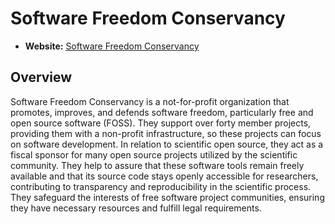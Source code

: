 # Software Freedom Conservancy

- **Website:** [Software Freedom Conservancy](https://sfconservancy.org/)

## Overview

Software Freedom Conservancy is a not-for-profit organization that promotes, improves, and defends software freedom, particularly free and open source software (FOSS). They support over forty member projects, providing them with a non-profit infrastructure, so these projects can focus on software development. In relation to scientific open source, they act as a fiscal sponsor for many open source projects utilized by the scientific community. They help to assure that these software tools remain freely available and that its source code stays openly accessible for researchers, contributing to transparency and reproducibility in the scientific process. They safeguard the interests of free software project communities, ensuring they have necessary resources and fulfill legal requirements.
